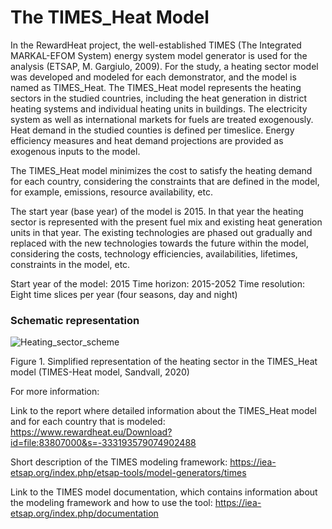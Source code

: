 # The TIMES_Heat Model

In the RewardHeat project, the well-established TIMES (The Integrated MARKAL-EFOM System) energy system model generator is used for the analysis (ETSAP, M. Gargiulo, 2009). For the study, a heating sector model was developed and modeled for each demonstrator, and the model is named as TIMES_Heat. 
The TIMES_Heat model represents the heating sectors in the studied countries, including the heat generation in district heating systems and individual heating units in buildings. The electricity system as well as international markets for fuels are treated exogenously. Heat demand in the studied counties is defined per timeslice. Energy efficiency measures and heat demand projections are provided as exogenous inputs to the model.  

The TIMES_Heat model minimizes the cost to satisfy the heating demand for each country, considering the constraints that are defined in the model, for example, emissions, resource availability, etc. 

The start year (base year) of the model is 2015. In that year the heating sector is represented with the present fuel mix and existing heat generation units in that year. The existing technologies are phased out gradually and replaced with the new technologies towards the future within the model, considering the costs, technology efficiencies, availabilities, lifetimes, constraints in the model, etc. 

Start year of the model: 2015
Time horizon: 2015-2052
Time resolution: Eight time slices per year (four seasons, day and night)

### Schematic representation

![Heating_sector_scheme](./images/Heating_sector_scheme.png)
 
Figure 1. Simplified representation of the heating sector in the TIMES_Heat model (TIMES-Heat model, Sandvall, 2020)


For more information: 

Link to the report where detailed information about the TIMES_Heat model and for each country that is modeled: https://www.rewardheat.eu/Download?id=file:83807000&s=-333193579074902488

Short description of the TIMES modeling framework: https://iea-etsap.org/index.php/etsap-tools/model-generators/times

Link to the TIMES model documentation, which contains information about the modeling framework and how to use the tool: https://iea-etsap.org/index.php/documentation
